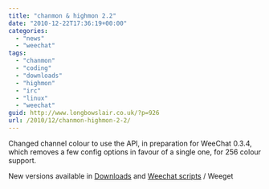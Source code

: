 ```yaml
---
title: "chanmon & highmon 2.2"
date: "2010-12-22T17:36:19+00:00"
categories: 
  - "news"
  - "weechat"
tags: 
  - "chanmon"
  - "coding"
  - "downloads"
  - "highmon"
  - "irc"
  - "linux"
  - "weechat"
guid: http://www.longbowslair.co.uk/?p=926
url: /2010/12/chanmon-highmon-2-2/
---
```


Changed channel colour to use the API, in preparation for WeeChat 0.3.4, which removes a few config options in favour of a single one, for 256 colour support.

New versions available in [Downloads](/downloads/) and [Weechat scripts](http://www.weechat.org/scripts/) / Weeget
